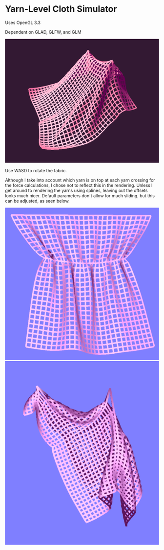 # Yarn-Level Cloth Simulator
Uses OpenGL 3.3

Dependent on GLAD, GLFW, and GLM

![alt text](screenshots/drape2.png)

Use WASD to rotate the fabric.

Although I take into account which yarn is on top at each yarn crossing for the force calculations, I chose not to reflect this in the rendering. Unless I get around to rendering the yarns using splines, leaving out the offsets looks much nicer. Default parameters don't allow for much sliding, but this can be adjusted, as seen below.

![alt text](screenshots/pulledthread.png)
![alt text](screenshots/slidingimg.png)
